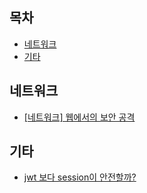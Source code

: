 
## 목차
* [네트워크](#네트워크)
* [기타](#기타)

## 네트워크
* [[네트워크] 웹에서의 보안 공격](https://velog.io/@say_ye/%EB%84%A4%ED%8A%B8%EC%9B%8C%ED%81%AC-%EC%9B%B9%EC%97%90%EC%84%9C%EC%9D%98-%EB%B3%B4%EC%95%88-%EA%B3%B5%EA%B2%A9)


## 기타
* [jwt 보다 session이 안전할까?](https://github.com/boojongmin/memo/issues/7)
